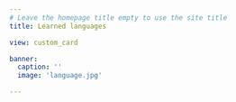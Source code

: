 ```yaml
---
# Leave the homepage title empty to use the site title
title: Learned languages

view: custom_card

banner:
  caption: ''
  image: 'language.jpg'

---
```

